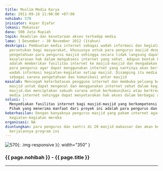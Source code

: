 ```yaml
---
title: Muslim Media Karya
date: 2011-09-16 11:08:00 +07:00
nohibah: 570
inisiator: Aspar Djafar
lokasi: Makassar
dana: 500 Juta Rupiah
topik: Keadilan dan kesetaraan akses terhadap media
lama: 1 Desember – 30 November 2012 (1tahun)
deskripsi: Pembuatan media internet sebagai wadah informasi dan kegiatan yang kami
  peruntukan bagi masyarakat, khususnya untuk para pengurus masjid dengan tujuan memajukan
  pengetahuan para pengurus masjid sehingga secara tidak langsung dapat menciptakan
  keselarasan hak dalam mengaksess internet yang sehat. Adapun bentuk kegiatan kami
  adalah memberikan fasilitas internet ke masjid-masjid dan mengadakan pelatihan kepada
  para pengurus agar dapat menggunakan internet yang nantinya akan berfungsi sebagai
  wadah informasi kegiatan-kegiatan setiap masjid. Disamping itu media ini akan berfungsi
  sebagai sarana pengetahuan dan komunikasi antar masjid
masalah: Mencegah keterbatasan pengguna internet dan membuka peluang bagi para pengurus
  masjid untuk dapat mengenal dan menggunakan internet sehat dalam kegiatan-kegiatan
  masjid.dan menciptakan sebuah sarana untuk berkomunikasi atau berkreatifitas dalam
  media internet sehingga dapat menyetarakan hak akses dalam berbagai aspek masyarakat
solusi: |-
  Menyediakan fasilitas internet bagi masjid-masjid yang berkompetensi (mempunyai pengurus masjid yang aktif) dan membuat website sebagai media komunikasi bagi mereka untuk dapat bertukar informasi dan mempromosikan even yang akan mereka adakan agar dapat membantu dan memudahkan bagi para pengurus masjid.memberi pelatihan untuk menggunakan internet yang sehat. Menjadikan pengurus masjid yang paham akan teknologi.
  Pihak yang menerima manfaat dari proyek ini adalah para pengurus dan santri di 20 masjid makassar dan akan bertambah seiring berjalannya program ini
keberhasilan: Dengan banyaknya pengurus masjid yang paham internet agar dapat mempublikasikan
  kegiatan-kegiatan mereka
organisasi: NA
diuntungkan: para pengurus dan santri di 20 masjid makassar dan akan bertambah seiring
  berjalannya program ini
---
```


![570](/static/img/hibahcmb/570.png){: .img-responsive }{: width="350" }

### {{ page.nohibah }} - {{ page.title }}

---
